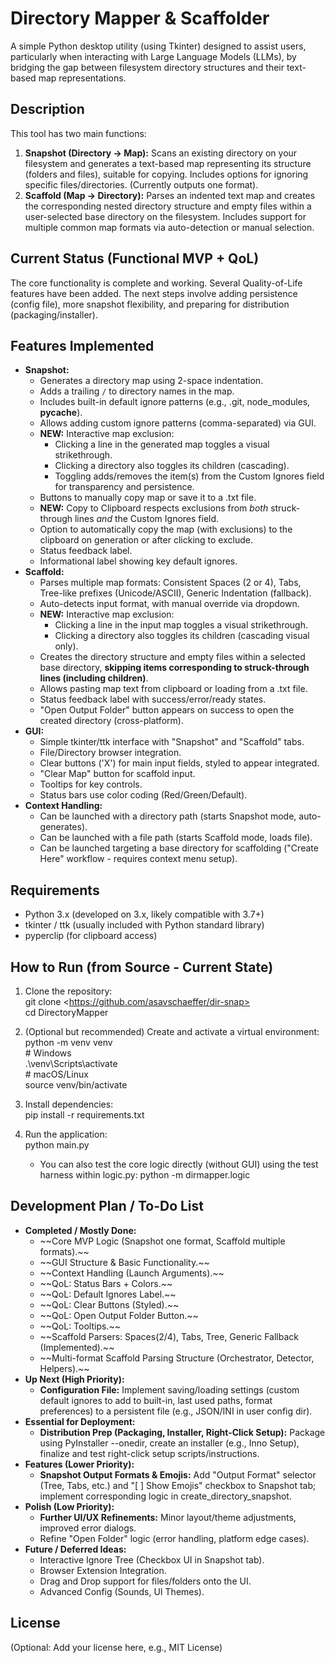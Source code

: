# **Directory Mapper & Scaffolder**

A simple Python desktop utility (using Tkinter) designed to assist users, particularly when interacting with Large Language Models (LLMs), by bridging the gap between filesystem directory structures and their text-based map representations.

## **Description**

This tool has two main functions:

1. **Snapshot (Directory \-\> Map):** Scans an existing directory on your filesystem and generates a text-based map representing its structure (folders and files), suitable for copying. Includes options for ignoring specific files/directories. (Currently outputs one format).
2. **Scaffold (Map \-\> Directory):** Parses an indented text map and creates the corresponding nested directory structure and empty files within a user-selected base directory on the filesystem. Includes support for multiple common map formats via auto-detection or manual selection.

## **Current Status (Functional MVP \+ QoL)**

The core functionality is complete and working. Several Quality-of-Life features have been added. The next steps involve adding persistence (config file), more snapshot flexibility, and preparing for distribution (packaging/installer).

## **Features Implemented**

- **Snapshot:**
  - Generates a directory map using 2-space indentation.
  - Adds a trailing `/` to directory names in the map.
  - Includes built-in default ignore patterns (e.g., .git, node_modules, **pycache**).
  - Allows adding custom ignore patterns (comma-separated) via GUI.
  - **NEW:** Interactive map exclusion:
    - Clicking a line in the generated map toggles a visual strikethrough.
    - Clicking a directory also toggles its children (cascading).
    - Toggling adds/removes the item(s) from the Custom Ignores field for transparency and persistence.
  - Buttons to manually copy map or save it to a .txt file.
  - **NEW:** Copy to Clipboard respects exclusions from _both_ struck-through lines _and_ the Custom Ignores field.
  - Option to automatically copy the map (with exclusions) to the clipboard on generation or after clicking to exclude.
  - Status feedback label.
  - Informational label showing key default ignores.
- **Scaffold:**
  - Parses multiple map formats: Consistent Spaces (2 or 4), Tabs, Tree-like prefixes (Unicode/ASCII), Generic Indentation (fallback).
  - Auto-detects input format, with manual override via dropdown.
  - **NEW:** Interactive map exclusion:
    - Clicking a line in the input map toggles a visual strikethrough.
    - Clicking a directory also toggles its children (cascading visual only).
  - Creates the directory structure and empty files within a selected base directory, **skipping items corresponding to struck-through lines (including children)**.
  - Allows pasting map text from clipboard or loading from a .txt file.
  - Status feedback label with success/error/ready states.
  - "Open Output Folder" button appears on success to open the created directory (cross-platform).
- **GUI:**
  - Simple tkinter/ttk interface with "Snapshot" and "Scaffold" tabs.
  - File/Directory browser integration.
  - Clear buttons ('X') for main input fields, styled to appear integrated.
  - "Clear Map" button for scaffold input.
  - Tooltips for key controls.
  - Status bars use color coding (Red/Green/Default).
- **Context Handling:**
  - Can be launched with a directory path (starts Snapshot mode, auto-generates).
  - Can be launched with a file path (starts Scaffold mode, loads file).
  - Can be launched targeting a base directory for scaffolding ("Create Here" workflow - requires context menu setup).

## **Requirements**

- Python 3.x (developed on 3.x, likely compatible with 3.7+)
- tkinter / ttk (usually included with Python standard library)
- pyperclip (for clipboard access)

## **How to Run (from Source \- Current State)**

1. Clone the repository:  
   git clone \<https://github.com/asavschaeffer/dir-snap>  
   cd DirectoryMapper

2. (Optional but recommended) Create and activate a virtual environment:  
   python \-m venv venv  
   \# Windows  
   .\\venv\\Scripts\\activate  
   \# macOS/Linux  
   source venv/bin/activate

3. Install dependencies:  
   pip install \-r requirements.txt

4. Run the application:  
   python main.py

   - You can also test the core logic directly (without GUI) using the test harness within logic.py: python \-m dirmapper.logic

## **Development Plan / To-Do List**

- **Completed / Mostly Done:**
  - \~\~Core MVP Logic (Snapshot one format, Scaffold multiple formats).\~\~
  - \~\~GUI Structure & Basic Functionality.\~\~
  - \~\~Context Handling (Launch Arguments).\~\~
  - \~\~QoL: Status Bars \+ Colors.\~\~
  - \~\~QoL: Default Ignores Label.\~\~
  - \~\~QoL: Clear Buttons (Styled).\~\~
  - \~\~QoL: Open Output Folder Button.\~\~
  - \~\~QoL: Tooltips.\~\~
  - \~\~Scaffold Parsers: Spaces(2/4), Tabs, Tree, Generic Fallback (Implemented).\~\~
  - \~\~Multi-format Scaffold Parsing Structure (Orchestrator, Detector, Helpers).\~\~
- **Up Next (High Priority):**
  - **Configuration File:** Implement saving/loading settings (custom default ignores to add to built-in, last used paths, format preferences) to a persistent file (e.g., JSON/INI in user config dir).
- **Essential for Deployment:**
  - **Distribution Prep (Packaging, Installer, Right-Click Setup):** Package using PyInstaller \--onedir, create an installer (e.g., Inno Setup), finalize and test right-click setup scripts/instructions.
- **Features (Lower Priority):**
  - **Snapshot Output Formats & Emojis:** Add "Output Format" selector (Tree, Tabs, etc.) and "\[ \] Show Emojis" checkbox to Snapshot tab; implement corresponding logic in create_directory_snapshot.
- **Polish (Low Priority):**
  - **Further UI/UX Refinements:** Minor layout/theme adjustments, improved error dialogs.
  - Refine "Open Folder" logic (error handling, platform edge cases).
- **Future / Deferred Ideas:**
  - Interactive Ignore Tree (Checkbox UI in Snapshot tab).
  - Browser Extension Integration.
  - Drag and Drop support for files/folders onto the UI.
  - Advanced Config (Sounds, UI Themes).

## **License**

(Optional: Add your license here, e.g., MIT License)
